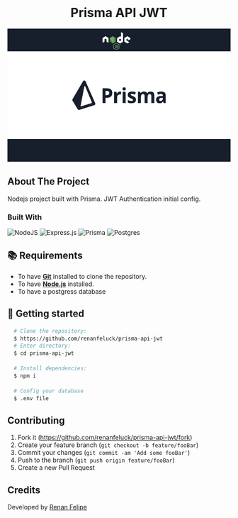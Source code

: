 <br />

<div align="center">
  <h1 align="center">Prisma API JWT</h3>

  <div background="#fff">
    <a align="center" href="/">
      <img src="assets/prisma.png" alt="screenshot-1" height="300" />
    </a>
  </div>
</div>

<!-- ABOUT THE PROJECT -->
## About The Project

Nodejs project built with Prisma. JWT Authentication initial config.

### Built With

![NodeJS](https://img.shields.io/badge/node.js-6DA55F?style=for-the-badge&logo=node.js&logoColor=white)
![Express.js](https://img.shields.io/badge/express.js-%23404d59.svg?style=for-the-badge&logo=express&logoColor=%2361DAFB)
![Prisma](https://img.shields.io/badge/Prisma-3982CE?style=for-the-badge&logo=Prisma&logoColor=white)
![Postgres](https://img.shields.io/badge/postgres-%23316192.svg?style=for-the-badge&logo=postgresql&logoColor=white)


## :books: Requirements
- To have [**Git**](https://git-scm.com/) installed to clone the repository.
- To have [**Node.js**](https://nodejs.org/en/) installed.
- To have a postgress database

## :rocket: Getting started
``` bash
  # Clone the repository:
  $ https://github.com/renanfeluck/prisma-api-jwt
  # Enter directory:
  $ cd prisma-api-jwt
  
  # Install dependencies:
  $ npm i
  
  # Config your database
  $ .env file
```

## Contributing

1. Fork it (<https://github.com/renanfeluck/prisma-api-jwt/fork>)
2. Create your feature branch (`git checkout -b feature/fooBar`)
3. Commit your changes (`git commit -am 'Add some fooBar'`)
4. Push to the branch (`git push origin feature/fooBar`)
5. Create a new Pull Request


## Credits

Developed by [Renan Felipe](https://github.com/renanfeluck)
